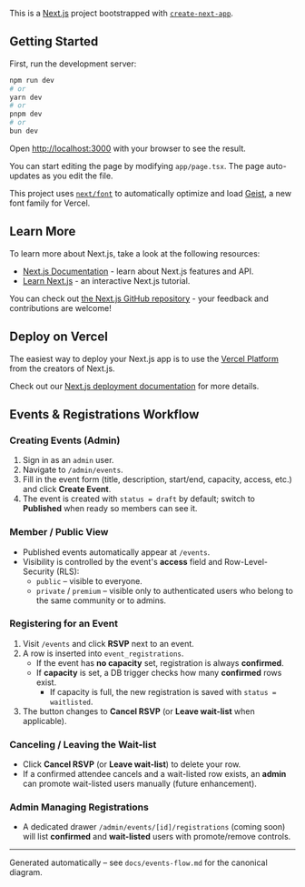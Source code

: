 This is a [Next.js](https://nextjs.org) project bootstrapped with [`create-next-app`](https://nextjs.org/docs/app/api-reference/cli/create-next-app).

## Getting Started

First, run the development server:

```bash
npm run dev
# or
yarn dev
# or
pnpm dev
# or
bun dev
```

Open [http://localhost:3000](http://localhost:3000) with your browser to see the result.

You can start editing the page by modifying `app/page.tsx`. The page auto-updates as you edit the file.

This project uses [`next/font`](https://nextjs.org/docs/app/building-your-application/optimizing/fonts) to automatically optimize and load [Geist](https://vercel.com/font), a new font family for Vercel.

## Learn More

To learn more about Next.js, take a look at the following resources:

- [Next.js Documentation](https://nextjs.org/docs) - learn about Next.js features and API.
- [Learn Next.js](https://nextjs.org/learn) - an interactive Next.js tutorial.

You can check out [the Next.js GitHub repository](https://github.com/vercel/next.js) - your feedback and contributions are welcome!

## Deploy on Vercel

The easiest way to deploy your Next.js app is to use the [Vercel Platform](https://vercel.com/new?utm_medium=default-template&filter=next.js&utm_source=create-next-app&utm_campaign=create-next-app-readme) from the creators of Next.js.

Check out our [Next.js deployment documentation](https://nextjs.org/docs/app/building-your-application/deploying) for more details.

## Events & Registrations Workflow

### Creating Events (Admin)
1. Sign in as an `admin` user.
2. Navigate to `/admin/events`.
3. Fill in the event form (title, description, start/end, capacity, access, etc.) and click **Create Event**.
4. The event is created with `status = draft` by default; switch to **Published** when ready so members can see it.

### Member / Public View
- Published events automatically appear at `/events`.
- Visibility is controlled by the event's **access** field and Row-Level-Security (RLS):
  - `public` – visible to everyone.
  - `private` / `premium` – visible only to authenticated users who belong to the same community or to admins.

### Registering for an Event
1. Visit `/events` and click **RSVP** next to an event.
2. A row is inserted into `event_registrations`.
   - If the event has **no capacity** set, registration is always **confirmed**.
   - If **capacity** is set, a DB trigger checks how many **confirmed** rows exist.
     - If capacity is full, the new registration is saved with `status = waitlisted`.
3. The button changes to **Cancel RSVP** (or **Leave wait-list** when applicable).

### Canceling / Leaving the Wait-list
- Click **Cancel RSVP** (or **Leave wait-list**) to delete your row.
- If a confirmed attendee cancels and a wait-listed row exists, an **admin** can promote wait-listed users manually (future enhancement).

### Admin Managing Registrations
- A dedicated drawer `/admin/events/[id]/registrations` (coming soon) will list **confirmed** and **wait-listed** users with promote/remove controls.

---
Generated automatically – see `docs/events-flow.md` for the canonical diagram.

